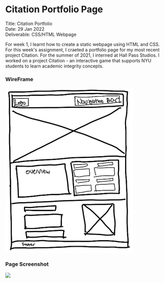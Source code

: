 # Citation Portfolio Page 

Title: Citation Portfolio <br>
Date: 29 Jan 2022 <br>
Deliverable: CSS/HTML Webpage <br>


For week 1, I learnt how to create a static webpage using HTML and CSS. For this week's assignment, I craeted a portfolio page for my most recent project Citation. For the summer of 2021, I interned at Hall Pass Studios. I worked on a project Citation - an interactive game that supports NYU students to learn academic integrity concepts. 


### WireFrame 

<img src="Images/Citation-Wireframe.jpg" width="400">


### Page Screenshot

<img src="Images/citationpage.png" width="700">
